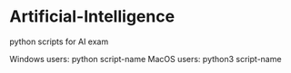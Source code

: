 # Artificial-Intelligence
python scripts for AI exam

Windows users: python script-name
MacOS users: python3 script-name